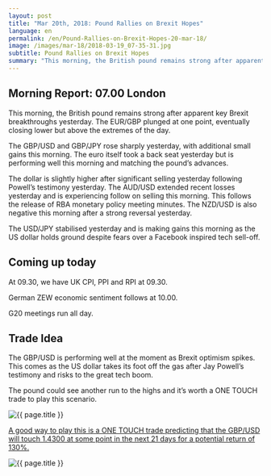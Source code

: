 ```yaml
---
layout: post
title: "Mar 20th, 2018: Pound Rallies on Brexit Hopes"
language: en
permalink: /en/Pound-Rallies-on-Brexit-Hopes-20-mar-18/
image: /images/mar-18/2018-03-19_07-35-31.jpg
subtitle: Pound Rallies on Brexit Hopes
summary: "This morning, the British pound remains strong after apparent key Brexit breakthroughs yesterday. The EUR/GBP plunged at one point, eventually closing lower but above the extremes of the day"
---
```

## Morning Report: 07.00 London

This morning, the British pound remains strong after apparent key Brexit breakthroughs yesterday. The EUR/GBP plunged at one point, eventually closing lower but above the extremes of the day. 

The GBP/USD and GBP/JPY rose sharply yesterday, with additional small gains this morning. The euro itself took a back seat yesterday but is performing well this morning and matching the pound’s advances. 

The dollar is slightly higher after significant selling yesterday following Powell’s testimony yesterday. The AUD/USD extended recent losses yesterday and is experiencing follow on selling this morning. This follows the release of RBA monetary policy meeting minutes. The NZD/USD is also negative this morning after a strong reversal yesterday. 

The USD/JPY stabilised yesterday and is making gains this morning as the US dollar holds ground despite fears over a Facebook inspired tech sell-off. 

## Coming up today 

At 09.30, we have UK CPI, PPI and RPI at 09.30. 

German ZEW economic sentiment follows at 10.00. 

G20 meetings run all day. 

## Trade Idea

The GBP/USD is performing well at the moment as Brexit optimism spikes. This comes as the US dollar takes its foot off the gas after Jay Powell’s testimony and risks to the great tech boom. 

The pound could see another run to the highs and it’s worth a ONE TOUCH trade to play this scenario.

<img class="post-image" src="{{ site.url }}/images/mar-18/2018-03-19_07-35-31.jpg" alt="{{ page.title }}" title="{{ page.title }}">

<a href="%LINK%%?currency=GBP&market=forex&underlying=frxGBPUSD&formname=touchnotouch&duration_amount=21&duration_units=d&amount=10&amount_type=payout&expiry_type=duration&barrier=1.4300" target="_blank">A good way to play this is a ONE TOUCH trade predicting that the GBP/USD will touch 1.4300 at some point in the next 21 days for a potential return of 130%.</a>

<img class="post-image" src="{{ site.url }}/images/mar-18/2018-03-20_06-19-44.jpg" alt="{{ page.title }}" title="{{ page.title }}">
